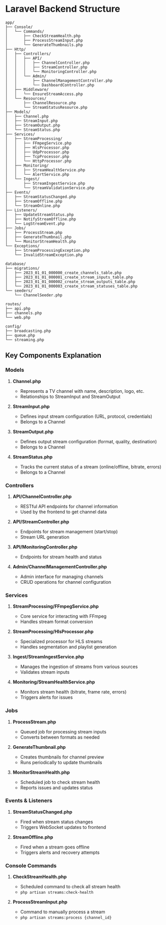 # Laravel Backend Structure

```
app/
├── Console/
│   └── Commands/
│       ├── CheckStreamHealth.php
│       ├── ProcessStreamInput.php
│       └── GenerateThumbnails.php
├── Http/
│   ├── Controllers/
│   │   ├── API/
│   │   │   ├── ChannelController.php
│   │   │   ├── StreamController.php
│   │   │   └── MonitoringController.php
│   │   └── Admin/
│   │       ├── ChannelManagementController.php
│   │       └── DashboardController.php
│   ├── Middleware/
│   │   └── EnsureStreamAccess.php
│   └── Resources/
│       ├── ChannelResource.php
│       └── StreamStatusResource.php
├── Models/
│   ├── Channel.php
│   ├── StreamInput.php
│   ├── StreamOutput.php
│   └── StreamStatus.php
├── Services/
│   ├── StreamProcessing/
│   │   ├── FFmpegService.php
│   │   ├── HlsProcessor.php
│   │   ├── UdpProcessor.php
│   │   ├── TcpProcessor.php
│   │   └── HttpProcessor.php
│   ├── Monitoring/
│   │   ├── StreamHealthService.php
│   │   └── AlertService.php
│   └── Ingest/
│       ├── StreamIngestService.php
│       └── StreamValidationService.php
├── Events/
│   ├── StreamStatusChanged.php
│   ├── StreamOffline.php
│   └── StreamOnline.php
├── Listeners/
│   ├── UpdateStreamStatus.php
│   ├── NotifyStreamOffline.php
│   └── LogStreamEvent.php
├── Jobs/
│   ├── ProcessStream.php
│   ├── GenerateThumbnail.php
│   └── MonitorStreamHealth.php
└── Exceptions/
    ├── StreamProcessingException.php
    └── InvalidStreamException.php

database/
├── migrations/
│   ├── 2023_01_01_000000_create_channels_table.php
│   ├── 2023_01_01_000001_create_stream_inputs_table.php
│   ├── 2023_01_01_000002_create_stream_outputs_table.php
│   └── 2023_01_01_000003_create_stream_statuses_table.php
└── seeders/
    └── ChannelSeeder.php

routes/
├── api.php
├── channels.php
└── web.php

config/
├── broadcasting.php
├── queue.php
└── streaming.php
```

## Key Components Explanation

### Models

1. **Channel.php**
   - Represents a TV channel with name, description, logo, etc.
   - Relationships to StreamInput and StreamOutput

2. **StreamInput.php**
   - Defines input stream configuration (URL, protocol, credentials)
   - Belongs to a Channel

3. **StreamOutput.php**
   - Defines output stream configuration (format, quality, destination)
   - Belongs to a Channel

4. **StreamStatus.php**
   - Tracks the current status of a stream (online/offline, bitrate, errors)
   - Belongs to a Channel

### Controllers

1. **API/ChannelController.php**
   - RESTful API endpoints for channel information
   - Used by the frontend to get channel data

2. **API/StreamController.php**
   - Endpoints for stream management (start/stop)
   - Stream URL generation

3. **API/MonitoringController.php**
   - Endpoints for stream health and status

4. **Admin/ChannelManagementController.php**
   - Admin interface for managing channels
   - CRUD operations for channel configuration

### Services

1. **StreamProcessing/FFmpegService.php**
   - Core service for interacting with FFmpeg
   - Handles stream format conversion

2. **StreamProcessing/HlsProcessor.php**
   - Specialized processor for HLS streams
   - Handles segmentation and playlist generation

3. **Ingest/StreamIngestService.php**
   - Manages the ingestion of streams from various sources
   - Validates stream inputs

4. **Monitoring/StreamHealthService.php**
   - Monitors stream health (bitrate, frame rate, errors)
   - Triggers alerts for issues

### Jobs

1. **ProcessStream.php**
   - Queued job for processing stream inputs
   - Converts between formats as needed

2. **GenerateThumbnail.php**
   - Creates thumbnails for channel preview
   - Runs periodically to update thumbnails

3. **MonitorStreamHealth.php**
   - Scheduled job to check stream health
   - Reports issues and updates status

### Events & Listeners

1. **StreamStatusChanged.php**
   - Fired when stream status changes
   - Triggers WebSocket updates to frontend

2. **StreamOffline.php**
   - Fired when a stream goes offline
   - Triggers alerts and recovery attempts

### Console Commands

1. **CheckStreamHealth.php**
   - Scheduled command to check all stream health
   - `php artisan streams:check-health`

2. **ProcessStreamInput.php**
   - Command to manually process a stream
   - `php artisan streams:process {channel_id}` 
